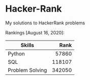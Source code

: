 # Hacker-Rank
My solutions to HackerRank problems

Rankings [August 16, 2020]:

| Skills          | Rank    |
| --------------- | ------: |
| Python          | 57860   |
| SQL             | 118107  |
| Problem Solving | 342050  |